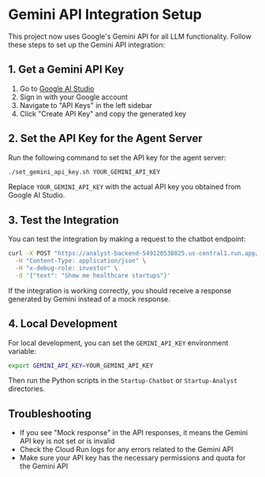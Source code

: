 # Gemini API Integration Setup

This project now uses Google's Gemini API for all LLM functionality. Follow these steps to set up the Gemini API integration:

## 1. Get a Gemini API Key

1. Go to [Google AI Studio](https://ai.google.dev/)
2. Sign in with your Google account
3. Navigate to "API Keys" in the left sidebar
4. Click "Create API Key" and copy the generated key

## 2. Set the API Key for the Agent Server

Run the following command to set the API key for the agent server:

```bash
./set_gemini_api_key.sh YOUR_GEMINI_API_KEY
```

Replace `YOUR_GEMINI_API_KEY` with the actual API key you obtained from Google AI Studio.

## 3. Test the Integration

You can test the integration by making a request to the chatbot endpoint:

```bash
curl -X POST "https://analyst-backend-549120538825.us-central1.run.app/v1/bots/screener/test-session/message" \
  -H "Content-Type: application/json" \
  -H "x-debug-role: investor" \
  -d '{"text": "Show me healthcare startups"}'
```

If the integration is working correctly, you should receive a response generated by Gemini instead of a mock response.

## 4. Local Development

For local development, you can set the `GEMINI_API_KEY` environment variable:

```bash
export GEMINI_API_KEY=YOUR_GEMINI_API_KEY
```

Then run the Python scripts in the `Startup-Chatbot` or `Startup-Analyst` directories.

## Troubleshooting

- If you see "Mock response" in the API responses, it means the Gemini API key is not set or is invalid
- Check the Cloud Run logs for any errors related to the Gemini API
- Make sure your API key has the necessary permissions and quota for the Gemini API
